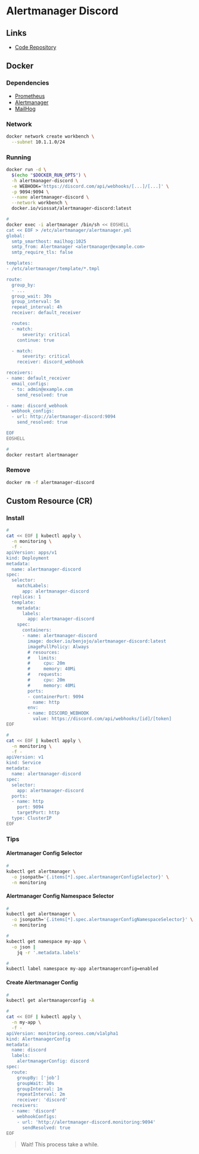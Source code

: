 # Alertmanager Discord

<!--
https://github.com/muqtadir/prometheus-values/blob/main/prometheus-operator/plat-alertmanager-config.yml
-->

## Links

- [Code Repository](https://github.com/viossat/alertmanager-discord)

## Docker

### Dependencies

- [Prometheus](/prometheus/README.md)
- [Alertmanager](/prometheus/prometheus-alertmanager.md)
- [MailHog](/mailhog.md)

### Network

```sh
docker network create workbench \
  --subnet 10.1.1.0/24
```

### Running

```sh
docker run -d \
  $(echo "$DOCKER_RUN_OPTS") \
  -h alertmanager-discord \
  -e WEBHOOK='https://discord.com/api/webhooks/[...]/[...]' \
  -p 9094:9094 \
  --name alertmanager-discord \
  --network workbench \
  docker.io/viossat/alertmanager-discord:latest
```

```sh
#
docker exec -i alertmanager /bin/sh << EOSHELL
cat << EOF > /etc/alertmanager/alertmanager.yml
global:
  smtp_smarthost: mailhog:1025
  smtp_from: Alertmanager <alertmanager@example.com>
  smtp_require_tls: false

templates:
- /etc/alertmanager/template/*.tmpl

route:
  group_by:
  - ...
  group_wait: 30s
  group_interval: 5m
  repeat_interval: 4h
  receiver: default_receiver

  routes:
  - match:
      severity: critical
    continue: true

  - match:
      severity: critical
    receiver: discord_webhook

receivers:
- name: default_receiver
  email_configs:
  - to: admin@example.com
    send_resolved: true

- name: discord_webhook
  webhook_configs:
  - url: http://alertmanager-discord:9094
    send_resolved: true

EOF
EOSHELL

#
docker restart alertmanager
```

<!--
inhibit_rules:
- source_match:
    severity: 'critical'
  target_match:
    severity: 'warning'
  equal: ['app_type', 'category']

inhibit_rules:
- source_match:
    severity: 'critical'
  target_match:
    severity: 'warning'
  equal: ['alertname', 'dev', 'instance']
-->

### Remove

```sh
docker rm -f alertmanager-discord
```

## Custom Resource (CR)

### Install

```sh
#
cat << EOF | kubectl apply \
  -n monitoring \
  -f -
apiVersion: apps/v1
kind: Deployment
metadata:
  name: alertmanager-discord
spec:
  selector:
    matchLabels:
      app: alertmanager-discord
  replicas: 1
  template:
    metadata:
      labels:
        app: alertmanager-discord
    spec:
      containers:
      - name: alertmanager-discord
        image: docker.io/benjojo/alertmanager-discord:latest
        imagePullPolicy: Always
        # resources:
        #   limits:
        #     cpu: 20m
        #     memory: 40Mi
        #   requests:
        #     cpu: 20m
        #     memory: 40Mi
        ports:
        - containerPort: 9094
          name: http
        env:
        - name: DISCORD_WEBHOOK
          value: https://discord.com/api/webhooks/[id]/[token]
EOF

#
cat << EOF | kubectl apply \
  -n monitoring \
  -f -
apiVersion: v1
kind: Service
metadata:
  name: alertmanager-discord
spec:
  selector:
    app: alertmanager-discord
  ports:
  - name: http
    port: 9094
    targetPort: http
  type: ClusterIP
EOF
```

### Tips

#### Alertmanager Config Selector

```sh
#
kubectl get alertmanager \
  -o jsonpath='{.items[*].spec.alertmanagerConfigSelector}' \
  -n monitoring
```

#### Alertmanager Config Namespace Selector

```sh
#
kubectl get alertmanager \
  -o jsonpath='{.items[*].spec.alertmanagerConfigNamespaceSelector}' \
  -n monitoring

#
kubectl get namespace my-app \
  -o json |
    jq -r '.metadata.labels'

#
kubectl label namespace my-app alertmanagerconfig=enabled
```

#### Create Alertmanager Config

```sh
#
kubectl get alertmanagerconfig -A

#
cat << EOF | kubectl apply \
  -n my-app \
  -f -
apiVersion: monitoring.coreos.com/v1alpha1
kind: AlertmanagerConfig
metadata:
  name: discord
  labels:
    alertmanagerConfig: discord
spec:
  route:
    groupBy: ['job']
    groupWait: 30s
    groupInterval: 1m
    repeatInterval: 2m
    receiver: 'discord'
  receivers:
  - name: 'discord'
    webhookConfigs:
    - url: 'http://alertmanager-discord.monitoring:9094'
      sendResolved: true
EOF
```

> Wait! This process take a while.
